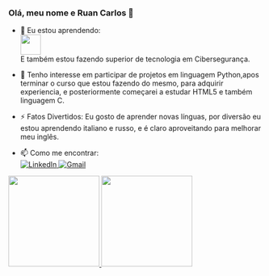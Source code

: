 ### Olá, meu nome e Ruan Carlos 👋

- 🌱 Eu estou aprendendo: <br>
  <img src="https://cdn.jsdelivr.net/gh/devicons/devicon/icons/python/python-original-wordmark.svg" width="40" height="40"/>         
E também estou fazendo superior de tecnologia em Cibersegurança.
        
- 👯 Tenho interesse em participar de projetos em linguagem Python,apos terminar o curso que estou fazendo do mesmo,
para adquirir experiencia, e posteriormente começarei a estudar HTML5 e também linguagem C.
- ⚡ Fatos Divertidos: Eu gosto de aprender novas línguas, por diversão eu estou aprendendo italiano e russo, e é claro aproveitando para melhorar meu inglês.
- 📫 Como me encontrar: <br> <a href="https://www.linkedin.com/in/ruan-carlos-2b2193307" target="_blank">
  <img src="https://img.shields.io/badge/LinkedIn-0077B5?style=for-the-badge&logo=linkedin&logoColor=white" alt="LinkedIn">
</a> <a href="mailto:ruancarlos.rc794@gmail.com" target="_blank">
  <img src="https://img.shields.io/badge/Gmail-D14836?style=for-the-badge&logo=gmail&logoColor=white" alt="Gmail">
</a>

  <div>
<a href="https://github.com/ruancarlosrc">
<img loading="lazy" height="180em" src="https://github-readme-stats.vercel.app/api/top-langs/?username=ruancarlosrc&layout=compact&langs_count=7&theme=transparent"/>
<img loading="lazy" height="180em" src="https://github-readme-stats.vercel.app/api?username=ruancarlosrc&show_icons=true&theme=transparent&include_all_commits=true&count_private=true"/>
</div>
          
          
